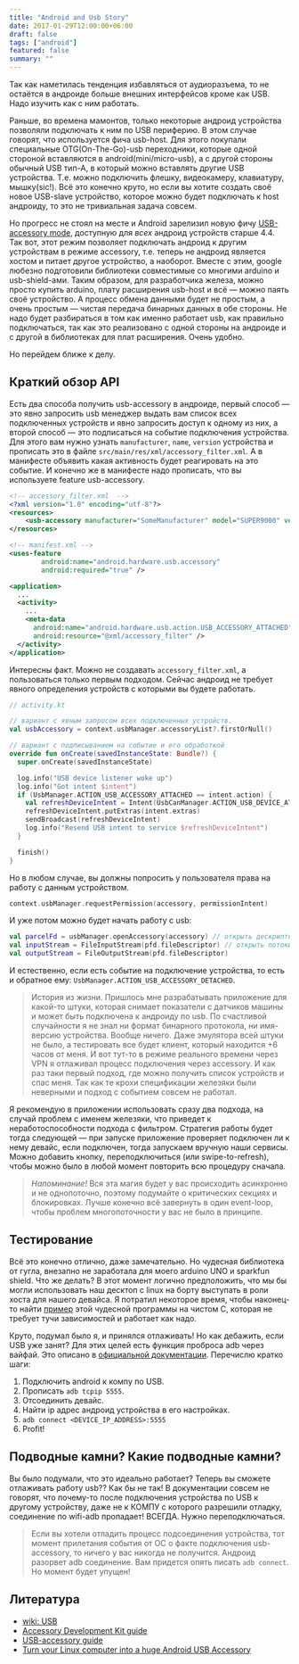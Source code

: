 ```yaml
---
title: "Android and Usb Story"
date: 2017-01-29T12:00:00+06:00
draft: false
tags: ["android"]
featured: false
summary: ""
---
```


Так как наметилась тенденция избавляться от аудиоразъема, то не остаётся в андроиде больше внешних интерфейсов кроме как USB. Надо изучить как с ним работать.

Раньше, во времена мамонтов, только некоторые андроид устройства позволяли подключать к ним по USB периферию. В этом случае говорят, что используется фича usb-host. Для этого покупали специальные OTG(On-The-Go)-usb переходники, которые одной стороной вставляются в android(mini/micro-usb), а с другой стороны обычный USB тип-A, в который можно вставлять другие USB устройства. Т.е. можно подключить флешку, видеокамеру, клавиатуру, мышку(sic!). Всё это конечно круто, но если вы хотите создать своё новое USB-slave устройство, которое можно будет подключать к host андроиду, то это не тривиальная задача совсем.

Но прогресс не стоял на месте и Android зарелизил новую фичу [USB-accessory mode](https://developer.android.com/adk/index.html), доступную для *всех* андроид устройств старше 4.4. Так вот, этот режим позволяет подключать андроид к другим устройствам в режиме accessory, т.е. теперь не андроид является хостом и питает другое устройство, а наоборот. Вместе с этим, google любезно подготовили библиотеки совместимые со многими arduino и usb-shield-ами. Таким образом, для разработчика железа, можно просто купить arduino, плату расширения usb-host и всё — можно паять своё устройство. А процесс обмена данными будет не простым, а очень простым — чистая передача бинарных данных в обе стороны. Не надо будет разбираться в том как именно работает usb, как правильно подключаться, так как это реализовано с одной стороны на андроиде и с другой в библиотеках для плат расширения. Очень удобно.

Но перейдем ближе к делу.

## Краткий обзор API

Есть два способа получить usb-accessory в андроиде, первый способ — это явно запросить usb менеджер выдать вам список всех подключенных устройств и явно запросить доступ к одному из них, а второй способ — это подписаться на событие подключения устройства. Для этого вам нужно узнать `manufacturer`, `name`, `version` устройства и прописать это в файле `src/main/res/xml/accessory_filter.xml`. А в манифесте объявить какая активность будет реагировать на это событие. И конечно же в манифесте надо прописать, что вы используете feature usb-accessory.

```xml
<!-- accessory_filter.xml  -->
<?xml version="1.0" encoding="utf-8"?>
<resources>
    <usb-accessory manufacturer="SomeManufacturer" model="SUPER9000" version="1.0" />
</resources>
```

```xml
<!-- manifest.xml -->
<uses-feature
        android:name="android.hardware.usb.accessory"
        android:required="true" />

<application>
  ...
  <activity>
    ...
    <meta-data
      android:name="android.hardware.usb.action.USB_ACCESSORY_ATTACHED"
      android:resource="@xml/accessory_filter" />
  </activity>
</application>
```

Интересны факт. Можно не создавать `accessory_filter.xml`, а пользоваться только первым подходом. Сейчас андроид не требует явного определения устройств с которыми вы будете работать.

```kotlin
// activity.kt

// вариант с явным запросом всех подключенных устройств.
val usbAccessory = context.usbManager.accessoryList?.firstOrNull()

// вариант с подписыванием на событие и его обработкой
override fun onCreate(savedInstanceState: Bundle?) {
  super.onCreate(savedInstanceState)

  log.info("USB device listener woke up")
  log.info("Got intent $intent")
  if (UsbManager.ACTION_USB_ACCESSORY_ATTACHED == intent.action) {
    val refreshDeviceIntent = Intent(UsbCanManager.ACTION_USB_DEVICE_ATTACHED)
    refreshDeviceIntent.putExtras(intent.extras)
    sendBroadcast(refreshDeviceIntent)
    log.info("Resend USB intent to service $refreshDeviceIntent")
  }

  finish()
}
```

Но в любом случае, вы должны попросить у пользователя права на работу с данным устройством.

```kotlin
context.usbManager.requestPermission(accessory, permissionIntent)
```

И уже потом можно будет начать работу с usb:

```kotlin
val parcelFd = usbManager.openAccessory(accessory) // открыть дескриптор
val inputStream = FileInputStream(pfd.fileDescriptor) // открыть потоки чтения и записи
val outputStream = FileOutputStream(pfd.fileDescriptor)
```

И естественно, если есть событие на подключение устройства, то есть и обратное ему: `UsbManager.ACTION_USB_ACCESSORY_DETACHED`.

> История из жизни. Пришлось мне разрабатывать приложение для какой-то штуки, которая снимает показатели с датчиков машины и может быть подключена к андроиду по usb. По счастливой случайности я не знал ни формат бинарного протокола, ни имя-версию устройства. Вообще ничего. Даже эмулятора всей штуки не было, а тестировать все будет клиент, который находится +6 часов от меня. И вот тут-то в режиме реального времени через VPN я отлаживал процесс подключения через accessory. И как раз таки первый подход, где можно получить список устройств и спас меня. Так как те крохи спецификации железяки были неверными и подход с событием совсем не работал.

Я рекомендую в приложении использовать сразу два подхода, на случай проблем с именем железяки, что приведет к неработоспособности подхода с фильтром. Стратегия работы будет тогда следующей — при запуске приложение проверяет подключен ли к нему девайс, если подключен, тогда запускаем вручную наши сервисы. Можно добавить кнопку, переподключиться (или swipe-to-refresh), чтобы можно было в любой момент повторить всю процедуру сначала.

> *Напоминание!* Вся эта магия будет у вас происходить асинхронно и не однопоточно, поэтому подумайте о критических секциях и блокировках. Лучше конечно всё завернуть в один event-loop, чтобы проблем многопоточности у вас не было в принципе.

## Тестирование

Всё это конечно отлично, даже замечательно. Но чудесная библиотека от гугла, внезапно не заработала для моего arduino UNO и sparkfun shield. Что же делать? В этот момент логично предположить, что мы бы могли использовать наш десктоп с linux на борту выступать в роли хоста для нашего девайса. Я потратил некоторое время, чтобы наконец-то найти [пример](http://android.serverbox.ch/?p=262) этой чудесной программы на чистом C, которая не требует тучи зависимостей и работает как надо.

Круто, подумал было я, и принялся отлаживать! Но как дебажить, если USB уже занят? Для этих целей есть функция проброса adb через вайфай. Это описано в [официальной документации](https://developer.android.com/studio/command-line/adb.html#wireless). Перечислю кратко шаги:

1. Подключить android к компу по USB.
2. Прописать `adb tcpip 5555`.
3. Отсоединить девайс.
4. Найти ip адрес андроид устройства в его настройках.
5. `adb connect <DEVICE_IP_ADDRESS>:5555`
6. Profit!

## Подводные камни? Какие подводные камни?

Вы было подумали, что это идеально работает? Теперь вы сможете отлаживать работу usb?? Как бы не так! В документации совсем не говорят, что почему-то после подключения устройства по USB к другому устройству, даже не к КОМПУ с которого разрешили отладку, соединение по wifi-adb пропадает! ВСЕГДА. Нужно переподключаться.

> Если вы хотели отладить процесс подсоединения устройства, тот момент прилетания события от ОС о факте подключения usb-accessory, то ничего у вас никогда не получится. Андроид разорвет adb соединение. Вам придется опять писать `adb connect`. Но момент будет упущен!

## Литература

- [wiki: USB](https://ru.wikipedia.org/wiki/USB)
- [Accessory Development Kit guide](https://developer.android.com/adk/index.html)
- [USB-accessory guide](https://developer.android.com/guide/topics/connectivity/usb/accessory.html)
- [Turn your Linux computer into a huge Android USB Accessory](http://android.serverbox.ch/?p=262)
